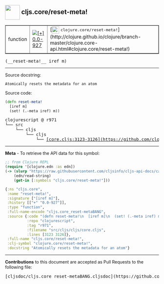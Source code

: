 ## <img width="48px" valign="middle" src="http://i.imgur.com/Hi20huC.png"> cljs.core/reset-meta!

 <table border="1">
<tr>

<td>function</td>
<td><a href="https://github.com/cljsinfo/cljs-api-docs/tree/0.0-927"><img valign="middle" alt="[+] 0.0-927" src="https://img.shields.io/badge/+-0.0--927-lightgrey.svg"></a> </td>
<td>
[<img height="24px" valign="middle" src="http://i.imgur.com/1GjPKvB.png"> <samp>clojure.core/reset-meta!</samp>](http://clojure.github.io/clojure/branch-master/clojure.core-api.html#clojure.core/reset-meta!)
</td>
</tr>
</table>

 <samp>
(__reset-meta!__ iref m)<br>
</samp>

---




Source docstring:

```
Atomically resets the metadata for an atom
```

Source code:

```clj
(defn reset-meta!
  [iref m]
  (set! (.-meta iref) m))
```

 <pre>
clojurescript @ r971
└── src
    └── cljs
        └── cljs
            └── <ins>[core.cljs:3123-3126](https://github.com/clojure/clojurescript/blob/r971/src/cljs/cljs/core.cljs#L3123-L3126)</ins>
</pre>


---

__Meta__ - To retrieve the API data for this symbol:

```clj
;; from Clojure REPL
(require '[clojure.edn :as edn])
(-> (slurp "https://raw.githubusercontent.com/cljsinfo/cljs-api-docs/catalog/cljs-api.edn")
    (edn/read-string)
    (get-in [:symbols "cljs.core/reset-meta!"]))
```

```clj
{:ns "cljs.core",
 :name "reset-meta!",
 :signature ["[iref m]"],
 :history [["+" "0.0-927"]],
 :type "function",
 :full-name-encode "cljs.core_reset-metaBANG",
 :source {:code "(defn reset-meta!\n  [iref m]\n  (set! (.-meta iref) m))",
          :repo "clojurescript",
          :tag "r971",
          :filename "src/cljs/cljs/core.cljs",
          :lines [3123 3126]},
 :full-name "cljs.core/reset-meta!",
 :clj-symbol "clojure.core/reset-meta!",
 :docstring "Atomically resets the metadata for an atom"}

```

---

__Contributions__ to this document are accepted as Pull Requests to the following file:

 <pre>
[cljsdoc/cljs.core_reset-metaBANG.cljsdoc](https://github.com/cljsinfo/cljs-api-docs/blob/master/cljsdoc/cljs.core_reset-metaBANG.cljsdoc)
</pre>

